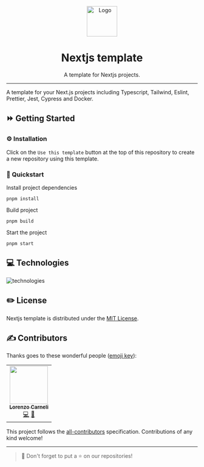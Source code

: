 <p align="center">
    <a href="https://github.com/milkyway-technology/nextjs-template">
    <img src="https://cdn.svgporn.com/logos/nextjs-icon.svg?response-content-disposition=attachment%3Bfilename%3Dnextjs-icon.svg" width="80" alt="Logo" /></a>
</p>

<h1 align="center">Nextjs template</h1>

<p align="center">A template for Nextjs projects.</p>

---

A template for your Next.js projects including Typescript, Tailwind, Eslint, Prettier, Jest, Cypress and Docker.

## ⏩ Getting Started

### ⚙️ Installation

Click on the `Use this template` button at the top of this repository to create a new repository using this template.

### 🏁 Quickstart

Install project dependencies
```shell
pnpm install
```

Build project
```shell
pnpm build
```

Start the project
```shell
pnpm start
```

## 💻 Technologies

<img src="https://skillicons.dev/icons?i=nextjs,ts,tailwindcss,jest,docker" alt="technologies" />

## ✏️ License

Nextjs template is distributed under the [MIT License](LICENSE).

## ✍️ Contributors

Thanks goes to these wonderful people ([emoji key](https://allcontributors.org/docs/en/emoji-key)):

<!-- ALL-CONTRIBUTORS-LIST:START - Do not remove or modify this section -->
<!-- prettier-ignore-start -->
<!-- markdownlint-disable -->

<table>
  <tr>
    <td align="center"><a href="https://github.com/lcarneli"><img src="https://avatars.githubusercontent.com/u/25481821?v=4" width="100px;" alt=""/><br /><sub><b>Lorenzo Carneli</b></sub></a><br /><a href="https://github.com/milkyway-technology/nextjs-template/commits?author=lcarneli" title="Code">💻</a> <a href="#" title="Ideas">🤔</a></td>
  </tr>
</table>

<!-- markdownlint-restore -->
<!-- prettier-ignore-end -->
<!-- ALL-CONTRIBUTORS-LIST:END -->

This project follows the [all-contributors](https://github.com/all-contributors/all-contributors) specification. Contributions of any kind welcome!

---

> 🚀 Don't forget to put a ⭐️ on our repositories!
